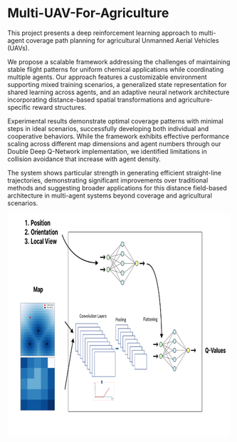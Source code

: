 # Multi-UAV-For-Agriculture

This project presents a deep reinforcement learning approach to multi-agent coverage path planning for agricultural Unmanned Aerial Vehicles (UAVs). 

We propose a scalable framework addressing the challenges of maintaining stable flight patterns for uniform chemical applications while coordinating multiple agents. Our approach features a customizable environment supporting mixed training scenarios, a generalized state representation for shared learning across agents, and an adaptive neural network architecture incorporating distance-based spatial transformations and agriculture-specific reward structures. 

Experimental results demonstrate optimal coverage patterns with minimal steps in ideal scenarios, successfully developing both individual and cooperative behaviors. While the framework exhibits effective performance scaling across different map dimensions and agent numbers through our Double Deep Q-Network implementation, we identified limitations in collision avoidance that increase with agent density. 

The system shows particular strength in generating efficient straight-line trajectories, demonstrating significant improvements over traditional methods and suggesting broader applications for this distance field-based architecture in multi-agent systems beyond coverage and agricultural scenarios.

<img src="images/pipeline.png" width="500" height="500" alt="Image text">


